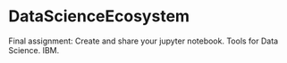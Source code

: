 # DataScienceEcosystem
Final assignment: Create and share your jupyter notebook. Tools for Data Science. IBM.
